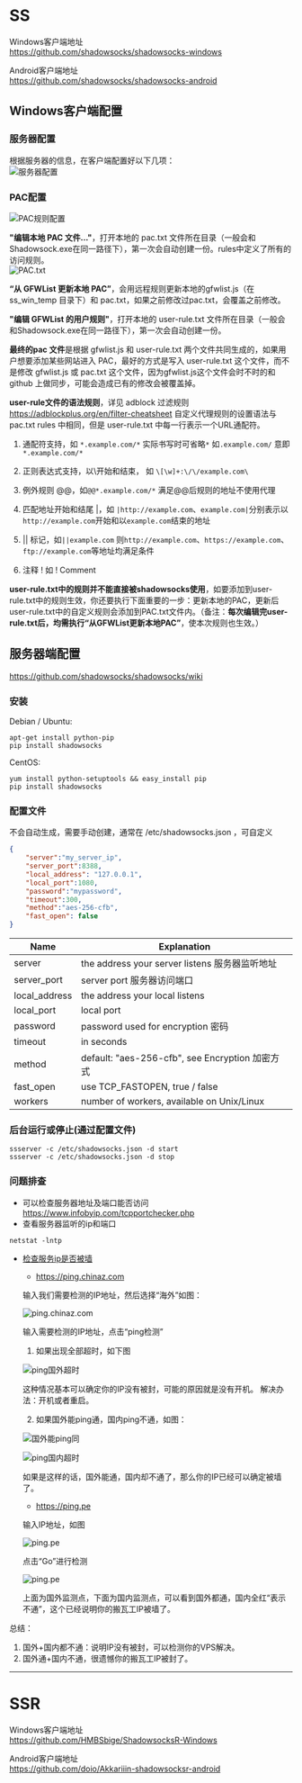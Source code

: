 # SS
Windows客户端地址  
https://github.com/shadowsocks/shadowsocks-windows

Android客户端地址  
https://github.com/shadowsocks/shadowsocks-android

## Windows客户端配置

### 服务器配置
根据服务器的信息，在客户端配置好以下几项：  
![服务器配置](images/ss_server_config.png)  

### PAC配置
![PAC规则配置](images/pac_rule_config.png)  

**"编辑本地 PAC 文件..."**，打开本地的 pac.txt 文件所在目录（一般会和Shadowsock.exe在同一路径下），第一次会自动创建一份。rules中定义了所有的访问规则。  
![PAC.txt](images/pac_text.png)

**“从 GFWList 更新本地 PAC”**，会用远程规则更新本地的gfwlist.js（在 ss_win_temp 目录下）和 pac.txt，如果之前修改过pac.txt，会覆盖之前修改。

**"编辑 GFWList 的用户规则"**，打开本地的 user-rule.txt 文件所在目录（一般会和Shadowsock.exe在同一路径下），第一次会自动创建一份。

**最终的pac 文件**是根据 gfwlist.js 和 user-rule.txt 两个文件共同生成的，如果用户想要添加某些网站进入 PAC，最好的方式是写入 user-rule.txt 这个文件，而不是修改 gfwlist.js 或 pac.txt 这个文件，因为gfwlist.js这个文件会时不时的和 github 上做同步，可能会造成已有的修改会被覆盖掉。

**user-rule文件的语法规则**，详见 adblock 过滤规则 <https://adblockplus.org/en/filter-cheatsheet>
自定义代理规则的设置语法与pac.txt rules 中相同，但是 user-rule.txt 中每一行表示一个URL通配符。
1. 通配符支持，如 `*.example.com/*` 实际书写时可省略`*` 如`.example.com/` 意即`*.example.com/*`

2. 正则表达式支持，以\开始和结束， 如 `\[\w]+:\/\/example.com\`

3. 例外规则 @@，如`@@*.example.com/*` 满足@@后规则的地址不使用代理

4. 匹配地址开始和结尾 |，如 `|http://example.com`、`example.com|`分别表示以`http://example.com`开始和以`example.com`结束的地址

5. || 标记，如`||example.com` 则`http://example.com`、`https://example.com`、`ftp://example.com`等地址均满足条件

6. 注释 ! 如 ! Comment

**user-rule.txt中的规则并不能直接被shadowsocks使用**，如要添加到user-rule.txt中的规则生效，你还要执行下面重要的一步：更新本地的PAC，更新后user-rule.txt中的自定义规则会添加到PAC.txt文件内。（备注：**每次编辑完user-rule.txt后，均需执行“从GFWList更新本地PAC”**，使本次规则也生效。）

## 服务器端配置

https://github.com/shadowsocks/shadowsocks/wiki

### 安装

Debian / Ubuntu:
```shell
apt-get install python-pip
pip install shadowsocks
```
CentOS:
```shell
yum install python-setuptools && easy_install pip
pip install shadowsocks
```

### 配置文件
不会自动生成，需要手动创建，通常在 /etc/shadowsocks.json ，可自定义
```json
{
	"server":"my_server_ip",
	"server_port":8388,
	"local_address": "127.0.0.1",
	"local_port":1080,
	"password":"mypassword",
	"timeout":300,
	"method":"aes-256-cfb",
	"fast_open": false
}
```
| Name |  Explanation |
| --- | --- |
| server |  the address your server listens 服务器监听地址 |
| server_port | server port 服务器访问端口 |
| local_address | the address your local listens |
| local_port | local port |
| password | password used for encryption 密码 |
| timeout | in seconds |
| method | default: "aes-256-cfb", see Encryption  加密方式 |
| fast_open | use TCP_FASTOPEN, true / false |
| workers | number of workers, available on Unix/Linux |

### 后台运行或停止(通过配置文件)
```shell
ssserver -c /etc/shadowsocks.json -d start
ssserver -c /etc/shadowsocks.json -d stop
```
### 问题排查
- 可以检查服务器地址及端口能否访问  
https://www.infobyip.com/tcpportchecker.php
- 查看服务器监听的ip和端口  
```shell
netstat -lntp
```
- [检查服务ip是否被墙](https://www.banwago.com/1265.html)
	* https://ping.chinaz.com
	
	输入我们需要检测的IP地址，然后选择“海外”如图：  
	
	![ping.chinaz.com](images/chinaz.png)
	
	输入需要检测的IP地址，点击“ping检测”
	
	1. 如果出现全部超时，如下图
	
	![ping国外超时](images/ping_abroad_timeout.png)
	
	这种情况基本可以确定你的IP没有被封，可能的原因就是没有开机。
	解决办法：开机或者重启。
	
	2. 如果国外能ping通，国内ping不通，如图：
	
	![国外能ping同](images/ping_abroad_succ.png)
	
	![ping国内超时](images/ping_inland_timeout.png)
	
	如果是这样的话，国外能通，国内却不通了，那么你的IP已经可以确定被墙了。
	
	* https://ping.pe
	
	输入IP地址，如图
	
	![ping.pe](images/pe.png)
	
	点击“Go”进行检测
	
	![ping.pe](images/pe_result.png)  
	
	上面为国外监测点，下面为国内监测点，可以看到国外都通，国内全红“表示不通”，这个已经说明你的搬瓦工IP被墙了。

总结：
1. 国外+国内都不通：说明IP没有被封，可以检测你的VPS解决。
2. 国外通+国内不通，很遗憾你的搬瓦工IP被封了。

----

# SSR

Windows客户端地址  
<https://github.com/HMBSbige/ShadowsocksR-Windows>

Android客户端地址  
<https://github.com/doio/Akkariiin-shadowsocksr-android>


